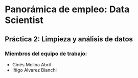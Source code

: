 # Panorámica de empleo: Data Scientist

## Práctica 2: Limpieza y análisis de datos

### Miembros del equipo de trabajo:

- Ginés Molina Abril
- Iñigo Alvarez Bianchi
